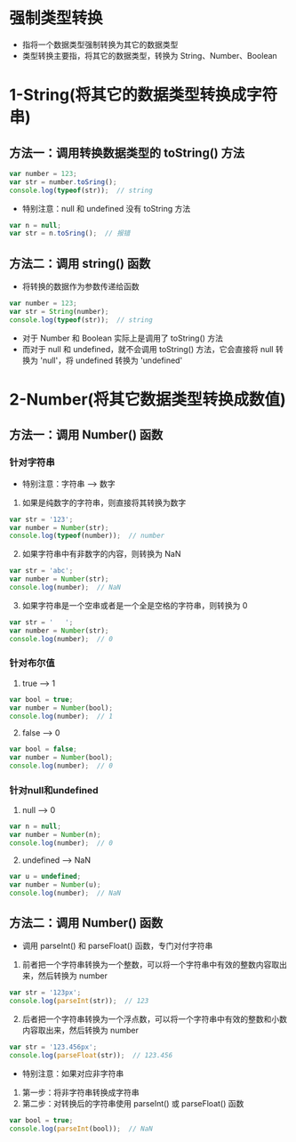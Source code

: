 # 强制类型转换
* 指将一个数据类型强制转换为其它的数据类型
* 类型转换主要指，将其它的数据类型，转换为 String、Number、Boolean

# 1-String(将其它的数据类型转换成字符串)
## 方法一：调用转换数据类型的 toString() 方法
```js
var number = 123;
var str = number.toSring();
console.log(typeof(str));  // string
```
* 特别注意：null 和 undefined 没有 toString 方法
```js
var n = null;
var str = n.toSring();  // 报错
```
## 方法二：调用 string() 函数
* 将转换的数据作为参数传递给函数
```js
var number = 123;
var str = String(number);
console.log(typeof(str));  // string
```
* 对于 Number 和 Boolean 实际上是调用了 toString() 方法
* 而对于 null 和 undefined，就不会调用 toString() 方法，它会直接将 null 转换为 'null'，将 undefined 转换为 'undefined'

# 2-Number(将其它数据类型转换成数值)
## 方法一：调用 Number() 函数
### 针对字符串
* 特别注意：字符串 --> 数字
1. 如果是纯数字的字符串，则直接将其转换为数字
```js
var str = '123';
var number = Number(str);
console.log(typeof(number));  // number
```
2. 如果字符串中有非数字的内容，则转换为 NaN
```js
var str = 'abc';
var number = Number(str);
console.log(number);  // NaN
```
3. 如果字符串是一个空串或者是一个全是空格的字符串，则转换为 0
```js
var str = '   ';
var number = Number(str);
console.log(number);  // 0
```
### 针对布尔值
1. true --> 1
```js
var bool = true;
var number = Number(bool);
console.log(number);  // 1
```
2. false --> 0        
```js
var bool = false;
var number = Number(bool);
console.log(number);  // 0
```
### 针对null和undefined
1. null --> 0
```js
var n = null;
var number = Number(n);
console.log(number);  // 0
```
2. undefined --> NaN
```js
var u = undefined;
var number = Number(u);
console.log(number);  // NaN
```
## 方法二：调用 Number() 函数
* 调用 parseInt() 和 parseFloat() 函数，专门对付字符串
1. 前者把一个字符串转换为一个整数，可以将一个字符串中有效的整数内容取出来，然后转换为 number
```js
var str = '123px';
console.log(parseInt(str));  // 123
```
2. 后者把一个字符串转换为一个浮点数，可以将一个字符串中有效的整数和小数内容取出来，然后转换为 number
```js
var str = '123.456px';
console.log(parseFloat(str));  // 123.456
```
* 特别注意：如果对应非字符串
1. 第一步：将非字符串转换成字符串
2. 第二步：对转换后的字符串使用 parseInt() 或 parseFloat() 函数
```js
var bool = true;
console.log(parseInt(bool));  // NaN
```